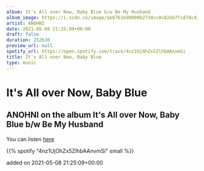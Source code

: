 ```yaml
---
album: It's All over Now, Baby Blue b/w Be My Husband
album_image: https://i.scdn.co/image/ab67616d0000b2734cc0c82eb7fcd78c43972c16
artist: ANOHNI
date: 2021-05-08 21:25:09+00:00
draft: false
duration: 252630
preview_url: null
spotify_url: https://open.spotify.com/track/4nz1UjOhZx5ZlhbAAnvmSi
title: It's All over Now, Baby Blue
type: music
---
```



# It's All over Now, Baby Blue

## ANOHNI on the album It's All over Now, Baby Blue b/w Be My Husband

You can listen [here](https://open.spotify.com/track/4nz1UjOhZx5ZlhbAAnvmSi)

{{% spotify "4nz1UjOhZx5ZlhbAAnvmSi" small %}}

added on 2021-05-08 21:25:09+00:00